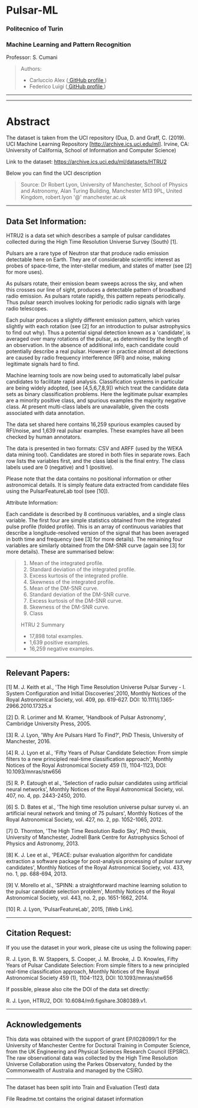 # Pulsar-ML 
### Politecnico of Turin
### Machine Learning and Pattern Recognition
Professor: S. Cumani
>Authors:
>	* Carluccio Alex ([ GitHub profile ](https://github.com/LordAssalt))
>	* Federico Luigi ([ GitHub profile ](https://github.com/LuigiFederico))
****
***

# Abstract
The dataset is taken from the UCI repository (Dua, D. and Graff, C. (2019). UCI Machine Learning Repository [http://archive.ics.uci.edu/ml]. Irvine, CA: University of California, School of Information and Computer Science)

Link to the dataset: https://archive.ics.uci.edu/ml/datasets/HTRU2

Below you can find the UCI description

>Source:
Dr Robert Lyon, University of Manchester, School of Physics and Astronomy, Alan Turing Building, Manchester M13 9PL, United Kingdom, robert.lyon '@' manchester.ac.uk

---
## Data Set Information:

HTRU2 is a data set which describes a sample of pulsar candidates collected during the High Time Resolution Universe Survey (South) [1].

Pulsars are a rare type of Neutron star that produce radio emission detectable here on Earth. They are of considerable scientific interest as probes of space-time, the inter-stellar medium, and states of matter (see [2] for more uses).

As pulsars rotate, their emission beam sweeps across the sky, and when this crosses our line of sight, produces a detectable pattern of broadband radio emission. As pulsars
rotate rapidly, this pattern repeats periodically. Thus pulsar search involves looking for periodic radio signals with large radio telescopes.

Each pulsar produces a slightly different emission pattern, which varies slightly with each rotation (see [2] for an introduction to pulsar astrophysics to find out why). Thus a potential signal detection known as a 'candidate', is averaged over many rotations of the pulsar, as determined by the length of an observation. In the absence of additional info, each candidate could potentially describe a real pulsar. However in practice almost all detections are caused by radio frequency interference (RFI) and noise, making legitimate signals hard to find.

Machine learning tools are now being used to automatically label pulsar candidates to facilitate rapid analysis. Classification systems in particular are being widely adopted,
(see [4,5,6,7,8,9]) which treat the candidate data sets as binary classification problems. Here the legitimate pulsar examples are a minority positive class, and spurious examples the majority negative class. At present multi-class labels are unavailable, given the costs associated with data annotation.

The data set shared here contains 16,259 spurious examples caused by RFI/noise, and 1,639 real pulsar examples. These examples have all been checked by human annotators.

The data is presented in two formats: CSV and ARFF (used by the WEKA data mining tool). Candidates are stored in both files in separate rows. Each row lists the variables first, and the class label is the final entry. The class labels used are 0 (negative) and 1 (positive).

Please note that the data contains no positional information or other astronomical details. It is simply feature data extracted from candidate files using the PulsarFeatureLab tool (see [10]).


Attribute Information:

Each candidate is described by 8 continuous variables, and a single class variable. The first four are simple statistics obtained from the integrated pulse profile (folded profile). This is an array of continuous variables that describe a longitude-resolved version of the signal that has been averaged in both time and frequency (see [3] for more details). The remaining four variables are similarly obtained from the DM-SNR curve (again see [3] for more details). These are summarised below:

>1. Mean of the integrated profile.
>2. Standard deviation of the integrated profile.
>3. Excess kurtosis of the integrated profile.
>4. Skewness of the integrated profile.
>5. Mean of the DM-SNR curve.
>6. Standard deviation of the DM-SNR curve.
>7. Excess kurtosis of the DM-SNR curve.
>8. Skewness of the DM-SNR curve.
>9. Class
>
>HTRU 2 Summary
>* 17,898 total examples.
>* 1,639 positive examples.
>* 16,259 negative examples.
>

---
## Relevant Papers:

[1] M. J. Keith et al., 'The High Time Resolution Universe Pulsar Survey - I. System Configuration and Initial Discoveries',2010, Monthly Notices of the Royal Astronomical Society, vol. 409, pp. 619-627. DOI: 10.1111/j.1365-2966.2010.17325.x

[2] D. R. Lorimer and M. Kramer, 'Handbook of Pulsar Astronomy', Cambridge University Press, 2005.

[3] R. J. Lyon, 'Why Are Pulsars Hard To Find?', PhD Thesis, University of Manchester, 2016.

[4] R. J. Lyon et al., 'Fifty Years of Pulsar Candidate Selection: From simple filters to a new principled real-time classification approach', Monthly Notices of the Royal Astronomical Society 459 (1), 1104-1123, DOI: 10.1093/mnras/stw656

[5] R. P. Eatough et al., 'Selection of radio pulsar candidates using artificial neural networks', Monthly Notices of the Royal Astronomical Society, vol. 407, no. 4, pp. 2443-2450, 2010.

[6] S. D. Bates et al., 'The high time resolution universe pulsar survey vi. an artificial neural network and timing of 75 pulsars', Monthly Notices of the Royal Astronomical Society, vol. 427, no. 2, pp. 1052-1065, 2012.

[7] D. Thornton, 'The High Time Resolution Radio Sky', PhD thesis, University of Manchester, Jodrell Bank Centre for Astrophysics School of Physics and Astronomy, 2013.

[8] K. J. Lee et al., 'PEACE: pulsar evaluation algorithm for candidate extraction a software package for post-analysis processing of pulsar survey candidates', Monthly Notices of the Royal Astronomical Society, vol. 433, no. 1, pp. 688-694, 2013.

[9] V. Morello et al., 'SPINN: a straightforward machine learning solution to the pulsar candidate selection problem', Monthly Notices of the Royal Astronomical Society, vol. 443, no. 2, pp. 1651-1662, 2014.

[10] R. J. Lyon, 'PulsarFeatureLab', 2015, [Web Link].

---

## Citation Request:

If you use the dataset in your work, please cite us using the following paper:

R. J. Lyon, B. W. Stappers, S. Cooper, J. M. Brooke, J. D. Knowles, Fifty Years of Pulsar Candidate Selection: From simple filters to a new principled real-time classification approach, Monthly Notices of the Royal Astronomical Society 459 (1), 1104-1123, DOI: 10.1093/mnras/stw656

If possible, please also cite the DOI of the data set directly:

R. J. Lyon, HTRU2, DOI: 10.6084/m9.figshare.3080389.v1.

---

## Acknowledgements

This data was obtained with the support of grant EP/I028099/1 for the University of Manchester Centre for Doctoral Training in Computer Science, from the UK Engineering and Physical Sciences Research Council (EPSRC). The raw observational data was collected by the High Time Resolution Universe Collaboration using the Parkes Observatory, funded by the Commonwealth of Australia and managed by the CSIRO.

___

The dataset has been split into Train and Evaluation (Test) data

File Readme.txt contains the original dataset information
